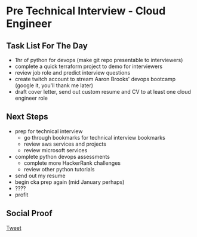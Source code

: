 
# Pre Technical Interview - Cloud Engineer

## Task List For The Day

- 1hr of python for devops (make git repo presentable to interviewers)
- complete a quick terraform project to demo for interviewers
- review job role and predict interview questions
- create twitch account to stream Aaron Brooks' devops bootcamp (google it, you'll thank me later)
- draft cover letter, send out custom resume and CV to at least one cloud engineer role

## Next Steps

- prep for technical interview
    - go through bookmarks for technical interview bookmarks
    - review aws services and projects
    - review microsoft services
- complete python devops assessments
    - complete more HackerRank challenges
    - review other python tutorials
- send out my resume
- begin cka prep again (mid January perhaps)
- ????
- profit

## Social Proof

[Tweet](https://twitter.com/lrnallday/status/1343122897838223361)
